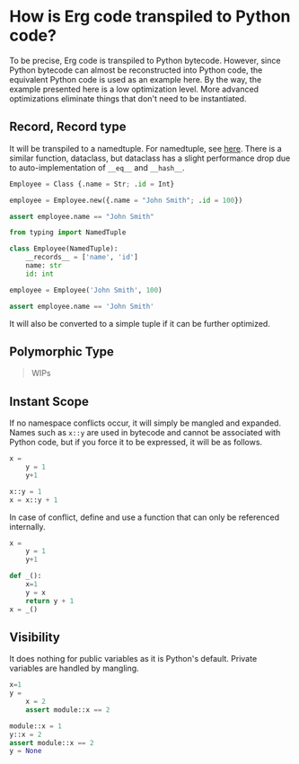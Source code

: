 # How is Erg code transpiled to Python code?

To be precise, Erg code is transpiled to Python bytecode.
However, since Python bytecode can almost be reconstructed into Python code, the equivalent Python code is used as an example here.
By the way, the example presented here is a low optimization level.
More advanced optimizations eliminate things that don't need to be instantiated.

## Record, Record type

It will be transpiled to a namedtuple.
For namedtuple, see [here](https://docs.python.org/3/library/collections.html#collections.namedtuple).
There is a similar function, dataclass, but dataclass has a slight performance drop due to auto-implementation of `__eq__` and `__hash__`.

```python
Employee = Class {.name = Str; .id = Int}

employee = Employee.new({.name = "John Smith"; .id = 100})

assert employee.name == "John Smith"
```

```python
from typing import NamedTuple

class Employee(NamedTuple):
    __records__ = ['name', 'id']
    name: str
    id: int

employee = Employee('John Smith', 100)

assert employee.name == 'John Smith'
```

It will also be converted to a simple tuple if it can be further optimized.

## Polymorphic Type

> WIPs

## Instant Scope

If no namespace conflicts occur, it will simply be mangled and expanded.
Names such as `x::y` are used in bytecode and cannot be associated with Python code, but if you force it to be expressed, it will be as follows.

```python
x =
    y = 1
    y+1
```

```python
x::y = 1
x = x::y + 1
```

In case of conflict, define and use a function that can only be referenced internally.

```python
x =
    y = 1
    y+1
```

```python
def _():
    x=1
    y = x
    return y + 1
x = _()
```

## Visibility

It does nothing for public variables as it is Python's default.
Private variables are handled by mangling.

```python
x=1
y =
    x = 2
    assert module::x == 2
```

```python
module::x = 1
y::x = 2
assert module::x == 2
y = None
```
